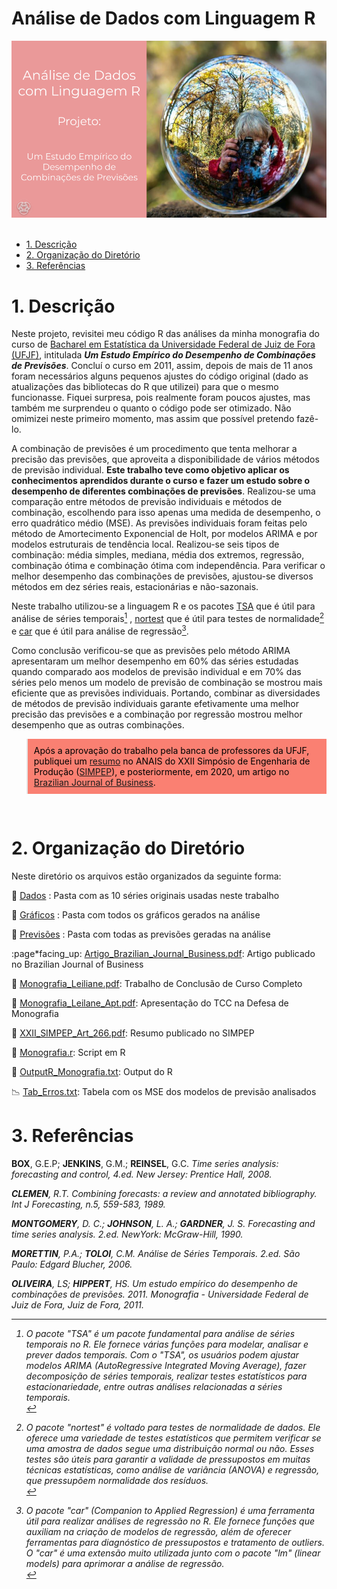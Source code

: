 # Análise de Dados com Linguagem R

<div align="center">
  <img src="header_tcc.png" alt="header" >
</div>
<br/>

-   [1. Descrição](#1-descrição)
-   [2. Organização do Diretório](#2-organização-do-diretório)
-   [3. Referências](#3-referências)

# 1. Descrição

Neste projeto, revisitei meu código R das análises da minha monografia do curso de [Bacharel em Estatística da Universidade Federal de Juiz de Fora (UFJF)](https://www.ufjf.br/cursoestatistica/), intitulada <i>**Um Estudo Empı́rico do Desempenho de Combinações de Previsões**</i>. Concluí o curso em 2011, assim, depois de mais de 11 anos foram necessários alguns pequenos ajustes do código original (dado as atualizações das bibliotecas do R que utilizei) para que o mesmo funcionasse. Fiquei surpresa, pois realmente foram poucos ajustes, mas também me surprendeu o quanto o código pode ser otimizado. Não omimizei neste primeiro momento, mas assim que possível pretendo fazê-lo.

A combinação de previsões é um procedimento que tenta melhorar a precisão das previsões, que aproveita a disponibilidade de vários métodos de previsão individual. **Este trabalho teve como objetivo aplicar os conhecimentos aprendidos durante o curso e fazer um estudo sobre o desempenho de diferentes combinações de previsões**. Realizou-se uma comparação entre métodos de previsão individuais e métodos de combinação, escolhendo para isso apenas uma medida de desempenho, o erro quadrático médio (MSE). As previsões individuais foram feitas pelo método de Amortecimento Exponencial de Holt, por modelos ARIMA e por modelos estruturais de tendência local. Realizou-se seis tipos de combinação: média simples, mediana, média dos extremos, regressão, combinação ótima e combinação ótima com independência. Para verificar o melhor desempenho das combinações de previsões, ajustou-se diversos métodos em dez séries reais, estacionárias e não-sazonais.

Neste trabalho utilizou-se a linguagem R e os pacotes [TSA](https://cran.r-project.org/web/packages/TSA/index.html) que é útil para análise de séries temporais[^1] , [nortest](https://cran.r-project.org/web/packages/nortest/index.html) que é útil para testes de normalidade[^2] e [car](https://cran.r-project.org/web/packages/car/index.html) que é útil para análise de regressão[^3].

Como conclusão verificou-se que as previsões pelo método ARIMA apresentaram um melhor desempenho em 60% das séries estudadas quando comparado aos modelos de previsão individual e em 70% das séries pelo menos um modelo de previsão de combinação se mostrou mais eficiente que as previsões individuais. Portando, combinar as diversidades de métodos de previsão individuais garante efetivamente uma melhor precisão das previsões e a combinação por regressão mostrou melhor desempenho que as outras combinações.

<blockquote style="background-color: salmon; padding: 10px; color: black;">
Após a aprovação do trabalho pela banca de professores da UFJF, publiquei um <a href="https://simpep.feb.unesp.br/abrir_arquivo_pdf.php?tipo=artigo&evento=10&art=266&cad=22556&opcao=com_id">resumo</a> no ANAIS do XXII Simpósio de Engenharia de Produção (<a href="https://simpep.feb.unesp.br/index.php">SIMPEP</a>), e posteriormente, em 2020, um artigo no <a href="https://www.brazilianjournals.com/index.php/BJB/article/view/13472">Brazilian Journal of Business</a>.
</blockquote><br/>

[^1]: O pacote "TSA" é um pacote fundamental para análise de séries temporais no R. Ele fornece várias funções para modelar, analisar e prever dados temporais. Com o "TSA", os usuários podem ajustar modelos ARIMA (AutoRegressive Integrated Moving Average), fazer decomposição de séries temporais, realizar testes estatísticos para estacionariedade, entre outras análises relacionadas a séries temporais.<br/>
[^2]: O pacote "nortest" é voltado para testes de normalidade de dados. Ele oferece uma variedade de testes estatísticos que permitem verificar se uma amostra de dados segue uma distribuição normal ou não. Esses testes são úteis para garantir a validade de pressupostos em muitas técnicas estatísticas, como análise de variância (ANOVA) e regressão, que pressupõem normalidade dos resíduos.<br/>
[^3]: O pacote "car" (Companion to Applied Regression) é uma ferramenta útil para realizar análises de regressão no R. Ele fornece funções que auxiliam na criação de modelos de regressão, além de oferecer ferramentas para diagnóstico de pressupostos e tratamento de outliers. O "car" é uma extensão muito utilizada junto com o pacote "lm" (linear models) para aprimorar a análise de regressão.<br/>

# 2. Organização do Diretório

Neste diretório os arquivos estão organizados da seguinte forma:

:file_folder: [Dados](https://github.com/Leiliane-Oliveira/Analise-de-Dados-com-Linguagem-R/tree/main/Series_Temporais/TCC_Graduacao/Dados) : Pasta com as 10 séries originais usadas neste trabalho

:file_folder: [Gráficos](https://github.com/Leiliane-Oliveira/Analise-de-Dados-com-Linguagem-R/tree/main/Series_Temporais/TCC_Graduacao/Gr%C3%A1ficos) : Pasta com todos os gráficos gerados na análise

:file_folder: [Previsões](https://github.com/Leiliane-Oliveira/Analise-de-Dados-com-Linguagem-R/tree/main/Series_Temporais/TCC_Graduacao/Previs%C3%B5es) : Pasta com todas as previsões geradas na análise

:page*facing_up: [Artigo_Brazilian_Journal_Business.pdf](https://github.com/Leiliane-Oliveira/Analise-de-Dados-com-Linguagem-R/blob/main/Series_Temporais/TCC_Graduacao/Artigo_Brazilian_Journal*%20Business.pdf): Artigo publicado no Brazilian Journal of Business

:page_facing_up: [Monografia_Leiliane.pdf](https://github.com/Leiliane-Oliveira/Analise-de-Dados-com-Linguagem-R/blob/main/Series_Temporais/TCC_Graduacao/Monografia_Leiliane.pdf): Trabalho de Conclusão de Curso Completo

:page_facing_up: [Monografia_Leilane_Apt.pdf](https://github.com/Leiliane-Oliveira/Analise-de-Dados-com-Linguagem-R/blob/main/Series_Temporais/TCC_Graduacao/Monografia_Leilane_Apt.pdf): Apresentação do TCC na Defesa de Monografia

:page_facing_up: [XXII_SIMPEP_Art_266.pdf](https://github.com/Leiliane-Oliveira/Analise-de-Dados-com-Linguagem-R/blob/main/Series_Temporais/TCC_Graduacao/XXII_SIMPEP_Art_266.pdf): Resumo publicado no SIMPEP

:page_facing_up: [Monografia.r](https://github.com/Leiliane-Oliveira/Analise-de-Dados-com-Linguagem-R/blob/main/Series_Temporais/TCC_Graduacao/Monografia.r): Script em R

:page_facing_up: [OutputR_Monografia.txt](https://github.com/Leiliane-Oliveira/Analise-de-Dados-com-Linguagem-R/blob/main/Series_Temporais/TCC_Graduacao/OutputR_Monografia.txt): Output do R

:chart_with_downwards_trend: [Tab_Erros.txt](https://github.com/Leiliane-Oliveira/Analise-de-Dados-com-Linguagem-R/blob/main/Series_Temporais/TCC_Graduacao/Tab_Erros.txt): Tabela com os MSE dos modelos de previsão analisados

# 3. Referências

**BOX**, G.E.P; **JENKINS**, G.M.; **REINSEL**, G.C. <i>Time series analysis: forecasting and control<i/>, 4.ed. New Jersey: Prentice Hall, 2008.

**CLEMEN**, R.T. <i>Combining forecasts: a review and annotated bibliography<i/>. Int J Forecasting, n.5, 559-583, 1989.

**MONTGOMERY**, D. C.; **JOHNSON**, L. A.; **GARDNER**, J. S. <i>Forecasting and time series analysis</i>. 2.ed. NewYork: McGraw-Hill, 1990.

**MORETTIN**, P.A.; **TOLOI**, C.M. <i>Análise de Séries Temporais</i>. 2.ed. São Paulo: Edgard Blucher, 2006.

**OLIVEIRA**, LS; **HIPPERT**, HS.<i> Um estudo empírico do desempenho de combinações de previsões<i/>. 2011. Monografia - Universidade Federal de Juiz de Fora, Juiz de Fora, 2011.

